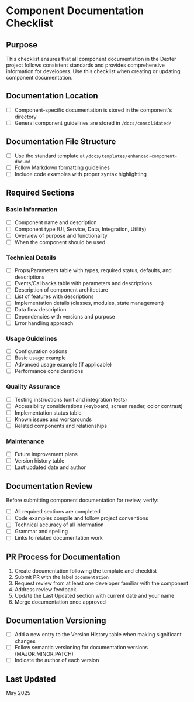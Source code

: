 # Component Documentation Checklist

## Purpose

This checklist ensures that all component documentation in the Dexter project follows consistent standards and provides comprehensive information for developers. Use this checklist when creating or updating component documentation.

## Documentation Location

- [ ] Component-specific documentation is stored in the component's directory
- [ ] General component guidelines are stored in `/docs/consolidated/`

## Documentation File Structure

- [ ] Use the standard template at `/docs/templates/enhanced-component-doc.md`
- [ ] Follow Markdown formatting guidelines
- [ ] Include code examples with proper syntax highlighting

## Required Sections

### Basic Information

- [ ] Component name and description
- [ ] Component type (UI, Service, Data, Integration, Utility)
- [ ] Overview of purpose and functionality
- [ ] When the component should be used

### Technical Details

- [ ] Props/Parameters table with types, required status, defaults, and descriptions
- [ ] Events/Callbacks table with parameters and descriptions
- [ ] Description of component architecture
- [ ] List of features with descriptions
- [ ] Implementation details (classes, modules, state management)
- [ ] Data flow description
- [ ] Dependencies with versions and purpose
- [ ] Error handling approach

### Usage Guidelines

- [ ] Configuration options
- [ ] Basic usage example
- [ ] Advanced usage example (if applicable)
- [ ] Performance considerations

### Quality Assurance

- [ ] Testing instructions (unit and integration tests)
- [ ] Accessibility considerations (keyboard, screen reader, color contrast)
- [ ] Implementation status table
- [ ] Known issues and workarounds
- [ ] Related components and relationships

### Maintenance

- [ ] Future improvement plans
- [ ] Version history table
- [ ] Last updated date and author

## Documentation Review

Before submitting component documentation for review, verify:

- [ ] All required sections are completed
- [ ] Code examples compile and follow project conventions
- [ ] Technical accuracy of all information
- [ ] Grammar and spelling
- [ ] Links to related documentation work

## PR Process for Documentation

1. Create documentation following the template and checklist
2. Submit PR with the label `documentation`
3. Request review from at least one developer familiar with the component
4. Address review feedback
5. Update the Last Updated section with current date and your name
6. Merge documentation once approved

## Documentation Versioning

- [ ] Add a new entry to the Version History table when making significant changes
- [ ] Follow semantic versioning for documentation versions (MAJOR.MINOR.PATCH)
- [ ] Indicate the author of each version

## Last Updated

May 2025